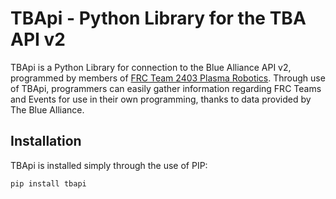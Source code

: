 # TBApi - Python Library for the TBA API v2

TBApi is a Python Library for connection to the Blue Alliance API v2, programmed by members of [FRC Team 2403 Plasma Robotics](www.plasmarobotics.com).  Through use of TBApi, programmers can easily gather information regarding FRC Teams and Events for use in their own programming, thanks to data provided by The Blue Alliance.

## Installation
TBApi is installed simply through the use of PIP:
```
pip install tbapi
```


